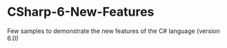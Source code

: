 CSharp-6-New-Features
=====================

Few samples to demonstrate the new features of the C# language (version 6.0)
